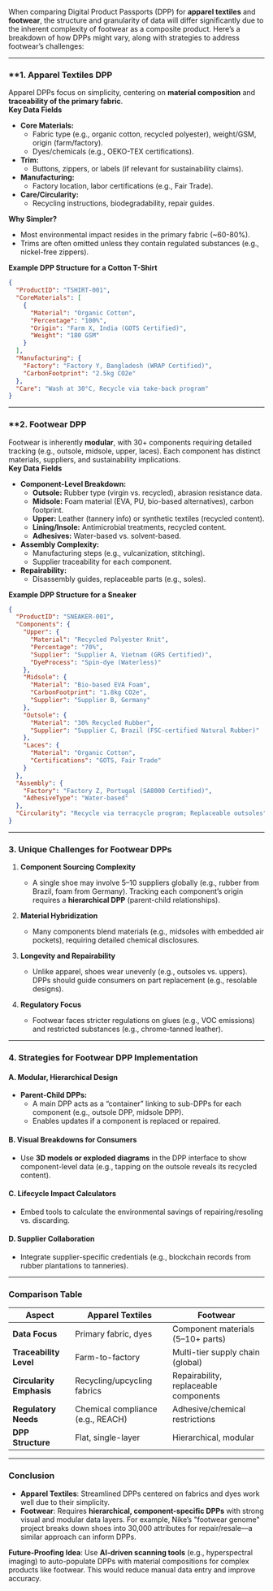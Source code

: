 When comparing Digital Product Passports (DPP) for **apparel textiles** and **footwear**, the structure and granularity of data will differ significantly due to the inherent complexity of footwear as a composite product. Here’s a breakdown of how DPPs might vary, along with strategies to address footwear’s challenges:

---

### **1. **Apparel Textiles DPP**
Apparel DPPs focus on simplicity, centering on **material composition** and **traceability of the primary fabric**.  
**Key Data Fields**  
- **Core Materials:**  
  - Fabric type (e.g., organic cotton, recycled polyester), weight/GSM, origin (farm/factory).  
  - Dyes/chemicals (e.g., OEKO-TEX certifications).  
- **Trim:**  
  - Buttons, zippers, or labels (if relevant for sustainability claims).  
- **Manufacturing:**  
  - Factory location, labor certifications (e.g., Fair Trade).  
- **Care/Circularity:**  
  - Recycling instructions, biodegradability, repair guides.  

**Why Simpler?**  
- Most environmental impact resides in the primary fabric (~60-80%).  
- Trims are often omitted unless they contain regulated substances (e.g., nickel-free zippers).  

**Example DPP Structure for a Cotton T-Shirt**  
```json
{
  "ProductID": "TSHIRT-001",
  "CoreMaterials": [
    {
      "Material": "Organic Cotton",
      "Percentage": "100%",
      "Origin": "Farm X, India (GOTS Certified)",
      "Weight": "180 GSM"
    }
  ],
  "Manufacturing": {
    "Factory": "Factory Y, Bangladesh (WRAP Certified)",
    "CarbonFootprint": "2.5kg CO2e"
  },
  "Care": "Wash at 30°C, Recycle via take-back program"
}
```

---

### **2. **Footwear DPP**  
Footwear is inherently **modular**, with 30+ components requiring detailed tracking (e.g., outsole, midsole, upper, laces). Each component has distinct materials, suppliers, and sustainability implications.  
**Key Data Fields**  
- **Component-Level Breakdown:**  
  - **Outsole:** Rubber type (virgin vs. recycled), abrasion resistance data.  
  - **Midsole:** Foam material (EVA, PU, bio-based alternatives), carbon footprint.  
  - **Upper:** Leather (tannery info) or synthetic textiles (recycled content).  
  - **Lining/Insole:** Antimicrobial treatments, recycled content.  
  - **Adhesives:** Water-based vs. solvent-based.  
- **Assembly Complexity:**  
  - Manufacturing steps (e.g., vulcanization, stitching).  
  - Supplier traceability for each component.  
- **Repairability:**  
  - Disassembly guides, replaceable parts (e.g., soles).  

**Example DPP Structure for a Sneaker**  
```json
{
  "ProductID": "SNEAKER-001",
  "Components": {
    "Upper": {
      "Material": "Recycled Polyester Knit",
      "Percentage": "70%",
      "Supplier": "Supplier A, Vietnam (GRS Certified)",
      "DyeProcess": "Spin-dye (Waterless)"
    },
    "Midsole": {
      "Material": "Bio-based EVA Foam",
      "CarbonFootprint": "1.8kg CO2e",
      "Supplier": "Supplier B, Germany"
    },
    "Outsole": {
      "Material": "30% Recycled Rubber",
      "Supplier": "Supplier C, Brazil (FSC-certified Natural Rubber)"
    },
    "Laces": {
      "Material": "Organic Cotton",
      "Certifications": "GOTS, Fair Trade"
    }
  },
  "Assembly": {
    "Factory": "Factory Z, Portugal (SA8000 Certified)",
    "AdhesiveType": "Water-based"
  },
  "Circularity": "Recycle via terracycle program; Replaceable outsoles"
}
```

---

### **3. Unique Challenges for Footwear DPPs**  
1. **Component Sourcing Complexity**  
   - A single shoe may involve 5–10 suppliers globally (e.g., rubber from Brazil, foam from Germany). Tracking each component’s origin requires a **hierarchical DPP** (parent-child relationships).  

2. **Material Hybridization**  
   - Many components blend materials (e.g., midsoles with embedded air pockets), requiring detailed chemical disclosures.  

3. **Longevity and Repairability**  
   - Unlike apparel, shoes wear unevenly (e.g., outsoles vs. uppers). DPPs should guide consumers on part replacement (e.g., resolable designs).  

4. **Regulatory Focus**  
   - Footwear faces stricter regulations on glues (e.g., VOC emissions) and restricted substances (e.g., chrome-tanned leather).  

---

### **4. Strategies for Footwear DPP Implementation**  
#### **A. Modular, Hierarchical Design**  
- **Parent-Child DPPs:**  
  - A main DPP acts as a “container” linking to sub-DPPs for each component (e.g., outsole DPP, midsole DPP).  
  - Enables updates if a component is replaced or repaired.  

#### **B. Visual Breakdowns for Consumers**  
- Use **3D models or exploded diagrams** in the DPP interface to show component-level data (e.g., tapping on the outsole reveals its recycled content).  

#### **C. Lifecycle Impact Calculators**  
- Embed tools to calculate the environmental savings of repairing/resoling vs. discarding.  

#### **D. Supplier Collaboration**  
- Integrate supplier-specific credentials (e.g., blockchain records from rubber plantations to tanneries).  

---

### **Comparison Table**  
| **Aspect**               | **Apparel Textiles**                  | **Footwear**                          |  
|--------------------------|---------------------------------------|---------------------------------------|  
| **Data Focus**            | Primary fabric, dyes                  | Component materials (5–10+ parts)     |  
| **Traceability Level**    | Farm-to-factory                       | Multi-tier supply chain (global)      |  
| **Circularity Emphasis**  | Recycling/upcycling fabrics           | Repairability, replaceable components |  
| **Regulatory Needs**      | Chemical compliance (e.g., REACH)     | Adhesive/chemical restrictions        |  
| **DPP Structure**         | Flat, single-layer                    | Hierarchical, modular                 |  

---

### **Conclusion**  
- **Apparel Textiles**: Streamlined DPPs centered on fabrics and dyes work well due to their simplicity.  
- **Footwear**: Requires **hierarchical, component-specific DPPs** with strong visual and modular data layers. For example, Nike’s "footwear genome" project breaks down shoes into 30,000 attributes for repair/resale—a similar approach can inform DPPs.  

**Future-Proofing Idea**: Use **AI-driven scanning tools** (e.g., hyperspectral imaging) to auto-populate DPPs with material compositions for complex products like footwear. This would reduce manual data entry and improve accuracy.